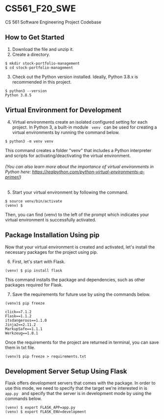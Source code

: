# CS561_F20_SWE
CS 561 Software Engineering Project Codebase

## How to Get Started
1. Download the file and unzip it.
2. Create a directory.

```terminal
$ mkdir stock-portfolio-management
$ cd stock-portfolio-management
```

3. Check out the Python version installed. Ideally, Python 3.8.x is recommended in this project.
```terminal
$ python3 --version
Python 3.8.5
```
## Virtual Environment for Development
4. Virtual environments create an isolated configured setting for each project. In Python 3, a built-in module <code> venv </code> can be used for creating a virtual environments by running the command below.
```terminal
$ python3 -m venv venv
```
This command creates a folder "venv" that includes a Python interpreter and scripts for activating/deactivating the virtual environment. 
###### (You can also learn more about the importance of virtual environments in Python here: https://realpython.com/python-virtual-environments-a-primer/)


5. Start your virtual environment by following the command. 
```terminal
$ source venv/bin/activate
(venv) $
```
Then, you can find (venv) to the left of the prompt which indicates your virtual environment is successfully activated.

## Package Installation Using pip
Now that your virtual environment is created and activated, let's install the necessary packages for the project using pip. 

6. First, let's start with Flask.
```terminal
(venv) $ pip install flask
```
This command installs the package and dependencies, such as other packages required for Flask.

7. Save the requirements for future use by using the commands below.
```terminal
(venv)$ pip freeze

click==7.1.2
Flask==1.1.2
itsdangerous==1.1.0
Jinja2==2.11.2
MarkupSafe==1.1.1
Werkzeug==1.0.1
```
Once the requirements for the project are returned in terminal, you can save them in txt file.
```terminal
(venv)$ pip freeze > requirements.txt
```
## Development Server Setup Using Flask
Flask offers development servers that comes with the package. In order to use this mode, we need to specify that the target we're interested in is <code> app.py </code> and specify that the server is in development mode by using the commands below. 
```terminal
(venv) $ export FLASK_APP=app.py
(venv) $ export FLASK_ENV=development
```


